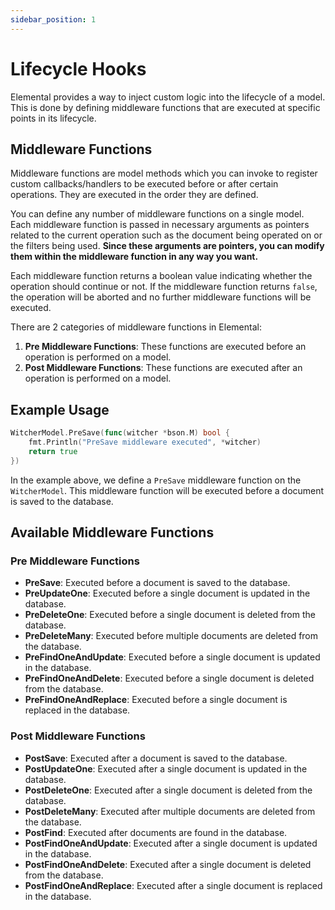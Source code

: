 ```yaml
---
sidebar_position: 1
---
```


# Lifecycle Hooks

Elemental provides a way to inject custom logic into the lifecycle of a model. This is done by defining middleware functions that are executed at specific points in its lifecycle.

## Middleware Functions

Middleware functions are model methods which you can invoke to register custom callbacks/handlers to be executed before or after certain operations. They are executed in the order they are defined.

You can define any number of middleware functions on a single model. Each middleware function is passed in necessary arguments as pointers related to the current operation such as the document being operated on or the filters being used. **Since these arguments are pointers, you can modify them within the middleware function in any way you want.**

Each middleware function returns a boolean value indicating whether the operation should continue or not. If the middleware function returns `false`, the operation will be aborted and no further middleware functions will be executed.

There are 2 categories of middleware functions in Elemental:

1. **Pre Middleware Functions**: These functions are executed before an operation is performed on a model.
2. **Post Middleware Functions**: These functions are executed after an operation is performed on a model.

## Example Usage

```go
WitcherModel.PreSave(func(witcher *bson.M) bool {
	fmt.Println("PreSave middleware executed", *witcher)
	return true
})
```

In the example above, we define a `PreSave` middleware function on the `WitcherModel`. This middleware function will be executed before a document is saved to the database.

## Available Middleware Functions

### Pre Middleware Functions

- **PreSave**: Executed before a document is saved to the database.
- **PreUpdateOne**: Executed before a single document is updated in the database.
- **PreDeleteOne**: Executed before a single document is deleted from the database.
- **PreDeleteMany**: Executed before multiple documents are deleted from the database.
- **PreFindOneAndUpdate**: Executed before a single document is updated in the database.
- **PreFindOneAndDelete**: Executed before a single document is deleted from the database.
- **PreFindOneAndReplace**: Executed before a single document is replaced in the database.

### Post Middleware Functions

- **PostSave**: Executed after a document is saved to the database.
- **PostUpdateOne**: Executed after a single document is updated in the database.
- **PostDeleteOne**: Executed after a single document is deleted from the database.
- **PostDeleteMany**: Executed after multiple documents are deleted from the database.
- **PostFind**: Executed after documents are found in the database.
- **PostFindOneAndUpdate**: Executed after a single document is updated in the database.
- **PostFindOneAndDelete**: Executed after a single document is deleted from the database.
- **PostFindOneAndReplace**: Executed after a single document is replaced in the database.
